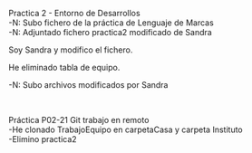 Practica 2 - Entorno de Desarrollos
<br>
 -N: Subo fichero de la práctica de Lenguaje de Marcas
<br>
 -N: Adjuntado fichero practica2 modificado de Sandra

Soy Sandra y modifico el fichero.

He eliminado tabla de equipo.
 
 -N: Subo archivos modificados por Sandra

<br>

Práctica P02-21 Git trabajo en remoto
<br>
-He clonado TrabajoEquipo en carpetaCasa y carpeta Instituto
<br>
-Elimino practica2